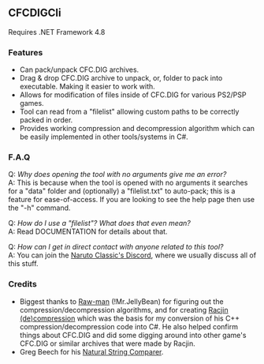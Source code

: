 ## CFCDIGCli
Requires .NET Framework 4.8

### Features
  - Can pack/unpack CFC.DIG archives.
  - Drag & drop CFC.DIG archive to unpack, or, folder to pack into executable. Making it easier to work with.
  - Allows for modification of files inside of CFC.DIG for various PS2/PSP games.
  - Tool can read from a "filelist" allowing custom paths to be correctly packed in order.
  - Provides working compression and decompression algorithm which can be easily implemented in other tools/systems in C#.

### F.A.Q

Q: _Why does opening the tool with no arguments give me an error?_  
A: This is because when the tool is opened with no arguments it searches for a "data" folder and (optionally) a "filelist.txt" to auto-pack; this is a feature for ease-of-access. If you are looking to see the help page then use the "-h" command.

Q: _How do I use a "filelist"? What does that even mean?_  
A: Read DOCUMENTATION for details about that.

Q: _How can I get in direct contact with anyone related to this tool?_  
A: You can join the [Naruto Classic's Discord](https://discord.gg/jhKmg97), where we usually discuss all of this stuff.

### Credits
  - Biggest thanks to [Raw-man](https://github.com/Raw-man) (!Mr.JellyBean) for figuring out the compression/decompression algorithms, and for creating [Racjin (de)compression](https://github.com/Raw-man/Racjin-de-compression) which was the basis for my conversion of his C++ compression/decompression code into C#. He also helped confirm things about CFC.DIG and did some digging around into other game's CFC.DIG or similar archives that were made by Racjin.
  - Greg Beech for his [Natural String Comparer](https://stackoverflow.com/a/248613/10216412).
